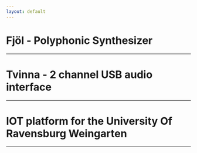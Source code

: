 ```yaml
---
layout: default
---
```


# Fjöl - Polyphonic Synthesizer
---


# Tvinna - 2 channel USB audio interface
---


# IOT platform for the University Of Ravensburg Weingarten
---
